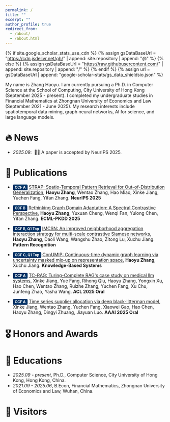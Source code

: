 ```yaml
---
permalink: /
title: ""
excerpt: ""
author_profile: true
redirect_from: 
  - /about/
  - /about.html
---
```


{% if site.google_scholar_stats_use_cdn %}
{% assign gsDataBaseUrl = "https://cdn.jsdelivr.net/gh/" | append: site.repository | append: "@" %}
{% else %}
{% assign gsDataBaseUrl = "https://raw.githubusercontent.com/" | append: site.repository | append: "/" %}
{% endif %}
{% assign url = gsDataBaseUrl | append: "google-scholar-stats/gs_data_shieldsio.json" %}

<span class='anchor' id='about-me'></span>

My name is Zhang Haoyu. I am currently pursuing a Ph.D. in Computer Science at the School of Computing, City University of Hong Kong (September 2025 - present). I completed my undergraduate studies in Financial Mathematics at Zhongnan University of Economics and Law (September 2021 - June 2025). My research interests include spatiotemporal data mining, graph neural networks, AI for science, and large language models.


# 🔥 News
- *2025.09*: &nbsp;🎉🎉 A paper is accepted by NeurIPS 2025.

# 📝 Publications 



- <span style="background-color: #003366; color: white; padding: 2px 6px; border-radius: 3px; font-size: 0.8em; font-weight: bold;">CCF A</span> [STRAP: Spatio-Temporal Pattern Retrieval for Out-of-Distribution Generalization](https://howeyz.github.io/), **Haoyu Zhang**, Wentao Zhang, Hao Miao, Xinke Jiang, Yuchen Fang, Yifan Zhang. **NeurIPS 2025**

- <span style="background-color: #003366; color: white; padding: 2px 6px; border-radius: 3px; font-size: 0.8em; font-weight: bold;">CCF B</span> [Rethinking Graph Domain Adaptation: A Spectral Contrastive Perspective]((https://howeyz.github.io/)), **Haoyu Zhang**, Yuxuan Cheng, Wenqi Fan, Yulong Chen, Yifan Zhang. **ECML-PKDD 2025**

- <span style="background-color: #003366; color: white; padding: 2px 6px; border-radius: 3px; font-size: 0.8em; font-weight: bold;">CCF B, Q1 Top</span> [IMCSN: An improved neighborhood aggregation interaction strategy for multi-scale contrastive Siamese networks]((https://howeyz.github.io/)), **Haoyu Zhang**, Daoli Wang, Wangshu Zhao, Zitong Lu, Xuchu Jiang. **Pattern Recognition**

- <span style="background-color: #003366; color: white; padding: 2px 6px; border-radius: 3px; font-size: 0.8em; font-weight: bold;">CCF C, Q1 Top</span> [ConUMIP: Continuous-time dynamic graph learning via uncertainty masked mix-up on representation space]((https://howeyz.github.io/)), **Haoyu Zhang**, Xuchu Jiang. **Knowledge-Based Systems**

- <span style="background-color: #003366; color: white; padding: 2px 6px; border-radius: 3px; font-size: 0.8em; font-weight: bold;">CCF A</span> [TC-RAG: Turing-Complete RAG's case study on medical llm systems]((https://howeyz.github.io/)), Xinke Jiang, Yue Fang, Rihong Qiu, Haoyu Zhang, Yongxin Xu, Hao Chen, Wentao Zhang, Ruizhe Zhang, Yuchen Fang, Xu Chu, Junfeng Zhao, Yasha Wang. **ACL 2025 Oral**

- <span style="background-color: #003366; color: white; padding: 2px 6px; border-radius: 3px; font-size: 0.8em; font-weight: bold;">CCF A</span> [Time series supplier allocation via deep black-litterman model]((https://howeyz.github.io/)), Xinke Jiang, Wentao Zhang, Yuchen Fang, Xiaowei Gao, Hao Chen, Haoyu Zhang, Dingyi Zhuang, Jiayuan Luo. **AAAI 2025 Oral**




# 🎖 Honors and Awards


# 📖 Educations
- *2025.09 - present*, Ph.D., Computer Science, City University of Hong Kong, Hong Kong, China.
- *2021.09 - 2025.06*, B.Econ, Financial Mathematics, Zhongnan University of Economics and Law, Wuhan, China.


# 👀 Visitors

<script type="text/javascript" src="//rf.revolvermaps.com/0/0/6.js?i=54e0ojatafc&amp;m=7&amp;c=e63100&amp;cr1=ffffff&amp;f=arial&amp;l=0&amp;bv=90&amp;lx=-420&amp;ly=420&amp;hi=20&amp;he=7&amp;hc=a8ddff&amp;rs=80" async="async"></script>
